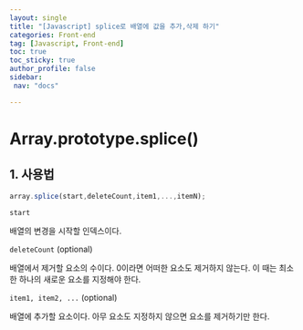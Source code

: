 ```yaml
---
layout: single
title: "[Javascript] splice로 배열에 값을 추가,삭제 하기"
categories: Front-end
tag: [Javascript, Front-end]
toc: true
toc_sticky: true
author_profile: false
sidebar:
 nav: "docs"

---
```


# Array.prototype.splice()

## 1. 사용법

```js
array.splice(start,deleteCount,item1,...,itemN);
```

`start`

배열의 변경을 시작할 인덱스이다. 

`deleteCount` (optional)

배열에서 제거할 요소의 수이다. 0이라면 어떠한 요소도 제거하지 않는다. 이 때는 최소한 하나의 새로운 요소를 지정해야 한다.

`item1, item2, ...` (optional)

배열에 추가할 요소이다. 아무 요소도 지정하지 않으면 요소를 제거하기만 한다. 

